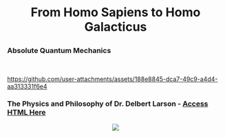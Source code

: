 <br>

# <p align="center"> From Homo Sapiens to Homo Galacticus 
### Absolute Quantum Mechanics
 
<br>

https://github.com/user-attachments/assets/188e8845-dca7-49c9-a4d4-aa313331f6e4





### The Physics and Philosophy of Dr. Delbert Larson - [Access HTML Here](https://github.com/Quantum-Software-Development/HomoGallacticus/blob/a95f2c01ec64227021f662db4391cbbc5ccd08f4/Absolute%20Quantum%20Mechanics.html)






 <p align="center">
<img src="https://github.com/user-attachments/assets/e7238014-4354-44c0-b4b9-e2a15b5c0fe8"/>
